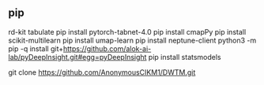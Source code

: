 ## pip
rd-kit
tabulate
pip install pytorch-tabnet-4.0
pip install cmapPy
pip install scikit-multilearn
pip install umap-learn
pip install neptune-client
python3 -m pip -q install git+https://github.com/alok-ai-lab/pyDeepInsight.git#egg=pyDeepInsight
pip install statsmodels

git clone https://github.com/AnonymousCIKM1/DWTM.git
